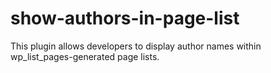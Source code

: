 show-authors-in-page-list
=========================

This plugin allows developers to display author names within wp_list_pages-generated page lists.
